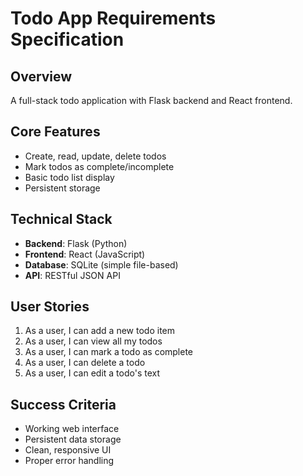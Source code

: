 # Todo App Requirements Specification

## Overview
A full-stack todo application with Flask backend and React frontend.

## Core Features
- Create, read, update, delete todos
- Mark todos as complete/incomplete
- Basic todo list display
- Persistent storage

## Technical Stack
- **Backend**: Flask (Python)
- **Frontend**: React (JavaScript)
- **Database**: SQLite (simple file-based)
- **API**: RESTful JSON API

## User Stories
1. As a user, I can add a new todo item
2. As a user, I can view all my todos
3. As a user, I can mark a todo as complete
4. As a user, I can delete a todo
5. As a user, I can edit a todo's text

## Success Criteria
- Working web interface
- Persistent data storage
- Clean, responsive UI
- Proper error handling